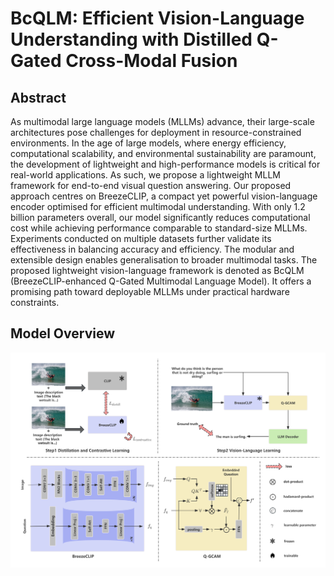 # BcQLM: Efficient Vision-Language Understanding with Distilled Q-Gated Cross-Modal Fusion

## Abstract
As multimodal large language models (MLLMs) advance, their large-scale architectures pose challenges for deployment in resource-constrained environments. In the age of large models, where energy efficiency, computational scalability, and environmental sustainability are paramount, the development of lightweight and high-performance models is critical for real-world applications. As such, we propose a lightweight MLLM framework for end-to-end visual question answering. Our proposed approach centres on BreezeCLIP, a compact yet powerful vision-language encoder optimised for efficient multimodal understanding. With only 1.2 billion parameters overall, our model significantly reduces computational cost while achieving performance comparable to standard-size MLLMs. Experiments conducted on multiple datasets further validate its effectiveness in balancing accuracy and efficiency. The modular and extensible design enables generalisation to broader multimodal tasks. The proposed lightweight vision-language framework is denoted as BcQLM (BreezeCLIP-enhanced Q-Gated Multimodal Language Model). It offers a promising path toward deployable MLLMs under practical hardware constraints.

##  Model Overview
<p align="center">
  <img src="overall.png" alt="Framework of BcQLM" width="1200"/>
</p>
